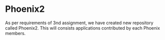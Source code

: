 # Phoenix2
As per requirements of 3nd assignment, we have created new repository called Phoenix2. This will consists applications contributed by each Phoenix members. 
